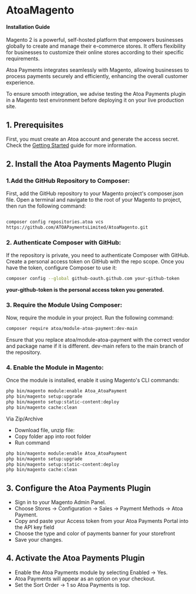 # AtoaMagento


#### Installation Guide

Magento 2 is a powerful, self-hosted platform that empowers businesses globally to create and manage their e-commerce stores. It offers flexibility for businesses to customize their online stores according to their specific requirements.

Atoa Payments integrates seamlessly with Magento, allowing businesses to process payments securely and efficiently, enhancing the overall customer experience.

To ensure smooth integration, we advise testing the Atoa Payments plugin in a Magento test environment before deploying it on your live production site.

## 1. Prerequisites

First, you must create an Atoa account and generate the access secret. Check the [Getting Started](https://docs.atoa.me/introduction) guide for more information.

## 2. Install the Atoa Payments Magento Plugin

### 1.Add the GitHub Repository to Composer:

First, add the GitHub repository to your Magento project's composer.json file. Open a terminal and navigate to the root of your Magento to project, then run the following command:

```sh

composer config repositories.atoa vcs
https://github.com/ATOAPaymentsLimited/AtoaMagento.git

```

### 2. Authenticate Composer with GitHub:

If the repository is private, you need to authenticate Composer with GitHub. Create a personal access token on GitHub with the repo scope. Once you have the token, configure Composer to use it:

```sh
composer config --global github-oauth.github.com your-github-token
```

**your-github-token is the personal access token you generated.**

### 3. Require the Module Using Composer:

Now, require the module in your project. Run the following command:

```sh
composer require atoa/module-atoa-payment:dev-main
```

Ensure that you replace atoa/module-atoa-payment with the correct vendor and package name if it is different. dev-main refers to the main branch of the repository.

### 4. Enable the Module in Magento:

Once the module is installed, enable it using Magento's CLI commands:

```sh
php bin/magento module:enable Atoa_AtoaPayment
php bin/magento setup:upgrade
php bin/magento setup:static-content:deploy
php bin/magento cache:clean
```

Via Zip/Archive

- Download file, unzip file:
- Copy folder app into root folder
- Run command

```sh
php bin/magento module:enable Atoa_AtoaPayment
php bin/magento setup:upgrade
php bin/magento setup:static-content:deploy
php bin/magento cache:clean
```

## 3. Configure the Atoa Payments Plugin

- Sign in to your Magento Admin Panel.
- Choose Stores -> Configuration -> Sales -> Payment Methods -> Atoa Payment.
- Copy and paste your Access token from your Atoa Payments Portal into the API key field
- Choose the type and color of payments banner for your storefront
- Save your changes.

## 4. Activate the Atoa Payments Plugin

- Enable the Atoa Payments module by selecting Enabled -> Yes.
- Atoa Payments will appear as an option on your checkout.
- Set the Sort Order -> 1 so Atoa Payments is top.

<br />
